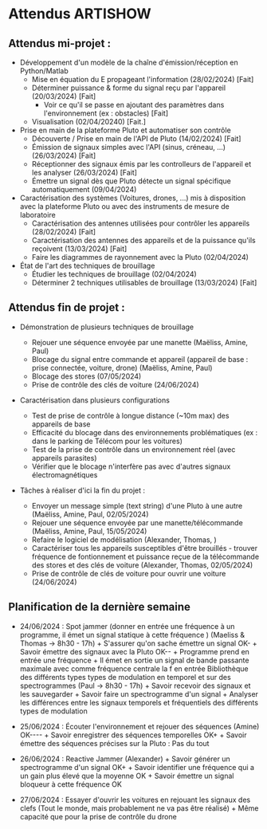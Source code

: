 # Attendus ARTISHOW

## Attendus mi-projet :



+ Développement d'un modèle de la chaîne d'émission/réception en Python/Matlab
    + Mise en équation du E propageant l'information (28/02/2024) [Fait]
    + Déterminer puissance & forme du signal reçu par l'appareil (20/03/2024) [Fait]
        + Voir ce qu'il se passe en ajoutant des paramètres dans l'environnement (ex : obstacles) [Fait]
    + Visualisation (02/04/20240) [Fait.] 
+ Prise en main de la plateforme Pluto et automatiser son contrôle
    + Découverte / Prise en main de l'API de Pluto (14/02/2024) [Fait]
    + Émission de signaux simples avec l'API (sinus, créneau, ...) (26/03/2024) [Fait]
    + Réceptionner des signaux émis par les controlleurs de l'appareil et les analyser (26/03/2024) [Fait]
    + Émettre un signal dès que Pluto détecte un signal spécifique automatiquement (09/04/2024)
+ Caractérisation des systèmes (Voitures, drones, ...) mis à disposition avec la plateforme Pluto ou avec des instruments de mesure de laboratoire
    + Caractérisation des antennes utilisées pour contrôler les appareils (28/02/2024) [Fait]
    + Caractérisation des antennes des appareils et de la puissance qu'ils reçoivent (13/03/2024) [Fait]
    + Faire les diagrammes de rayonnement avec la Pluto (02/04/2024) 
+ État de l'art des techniques de brouillage 
    + Étudier les techniques de brouillage (02/04/2024) 
    + Déterminer 2 techniques utilisables de brouillage (13/03/2024) [Fait]


## Attendus fin de projet :

+ Démonstration de plusieurs techniques de brouillage
    + Rejouer une séquence envoyée par une manette (Maëliss, Amine, Paul)
    + Blocage du signal entre commande et appareil (appareil de base : prise connectée, voiture, drone) (Maëliss, Amine, Paul)
    + Blocage des stores (07/05/2024)
    + Prise de contrôle des clés de voiture (24/06/2024)

+ Caractérisation dans plusieurs configurations 
    + Test de prise de contrôle à longue distance (~10m max) des appareils de base 
    + Efficacité du blocage dans des environnements problématiques (ex : dans le parking de Télécom pour les voitures)
    + Test de la prise de contrôle dans un environnement réel (avec appareils parasites)
    + Vérifier que le blocage n'interfère pas avec d'autres signaux électromagnétiques



+ Tâches à réaliser d'ici la fin du projet :
    + Envoyer un message simple (text string) d'une Pluto à une autre (Maëliss, Amine, Paul, 02/05/2024)
    + Rejouer une séquence envoyée par une manette/télécommande (Maëliss, Amine, Paul, 15/05/2024)
    + Refaire le logiciel de modélisation (Alexander, Thomas, )
    + Caractériser tous les appareils susceptibles d'être brouillés - trouver fréquence de fontionnement et puissance reçue de la télécommande des stores et des clés de voiture (Alexander, Thomas, 02/05/2024)
    + Prise de contrôle de clés de voiture pour ouvrir une voiture (24/06/2024)




## Planification de la dernière semaine

+ 24/06/2024 :
    Spot jammer (donner en entrée une fréquence à un programme, il émet un signal statique à cette fréquence ) (Maeliss & Thomas -> 8h30 - 17h)
        + S'assurer qu'on sache émettre un signal OK-
        + Savoir émettre des signaux avec la Pluto OK--
        + Programme prend en entrée une fréquence
        + Il émet en sortie un signal de bande passante maximale avec comme fréquence centrale la f en entrée
    Bibliothèque des différents types types de modulation en temporel et sur des spectrogrammes (Paul -> 8h30 - 17h)
        + Savoir recevoir des signaux et les sauvegarder
        + Savoir faire un spectrogramme d'un signal
        + Analyser les différences entre les signaux temporels et fréquentiels des différents types de modulation

+ 25/06/2024 :
    Écouter l'environnement et rejouer des séquences (Amine) OK----
        + Savoir enregistrer des séquences temporelles OK+
        + Savoir émettre des séquences précises sur la Pluto : Pas du tout

+ 26/06/2024 :
    Reactive Jammer (Alexander)
        + Savoir générer un spectrogramme d'un signal OK+
        + Savoir identifier une fréquence qui a un gain plus élevé que la moyenne OK
        + Savoir émettre un signal bloqueur à cette fréquence OK

+ 27/06/2024 :
    Essayer d'ouvrir les voitures en rejouant les signaux des clefs (Tout le monde, mais probablement ne va pas être réalisé) 
        + Même capacité que pour la prise de contrôle du drone